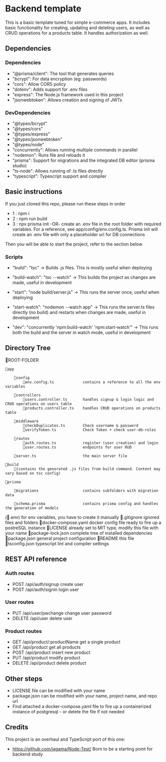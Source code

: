 
# Backend template

This is a basic template tuned for simple e-commerce apps.
It includes basic functionality for creating, updating and deleting users,
as well as CRUD operations for a products table. It handles authorization as well.

## Dependencies
### Dependencies
-    "@prisma/client": The tool that generates queries
-    "bcrypt": For data encryption (eg: passwords)
-    "cors": Allow CORS policy
-    "dotenv": Adds support for .env files
-    "express": The Node.js framework used in this project
-    "jsonwebtoken": Allows creation and signing of JWTs
### DevDependencies
-    "@types/bcrypt"
-    "@types/cors"
-    "@types/express"
-    "@types/jsonwebtoken"
-    "@types/node"
-    "concurrently": Allows running multiple commands in parallel
-    "nodemon": Runs file and reloads it
-    "prisma": Support for migrations and the integrated DB editor (prisma studio)
-    "ts-node": Allows running of .ts files directly
-    "typescript": Typescript support and compiler

## Basic instructions

If you just cloned this repo, please run these steps in order
- 1 : npm i
- 2 : npm run build
- 3 : npx prisma init -OR- create an .env file in the root folder with required variables. For a reference, see app/config/env.config.ts. Prisma init will create an .env file with only a placeholder url for DB connections

Then you will be able to start the project, refer to the section below

### Scripts

-   "build": "tsc" ->
    Builds .js files. This is mostly useful when deploying

-   "build-watch": "tsc --watch" ->
    This builds the project as changes are made, useful in development

-   "start": "node build/server.js" ->
    This runs the server once, useful when deploying

-   "start-watch": "nodemon --watch app" ->
    This runs the server.ts files directly (no build) and restarts when changes are made, useful in development

-   "dev": "concurrently 'npm:build-watch' 'npm:start-watch'" ->
    This runs both the build and the server in watch mode, useful in development


## Directory Tree

📁ROOT-FOLDER

    📁app

        📁config
            🔹env.config.ts             contains a reference to all the env variables

        📁controllers
            🔹users.controller.ts       handles signup & login logic and CRUD operations on users table
            🔹products.controller.ts    handles CRUD operations on products table

        📁middleware
            🔹checkDuplicates.ts        Check username & password
            🔹verifyToken.ts            Check Token + check user-db-roles

        📁routes
            🔹auth.routes.ts            register (user creation) and login
            🔹user.routes.ts            endpoints for user RUD

        🔹server.ts                     the main server file

    📁build
        🔹(contains the generated .js files from build command. Content may vary based on tsc config)

    📁prisma

        📁migrations                    contains subfolders with migration data

        🔹schema.prisma                 contains prisma config and handles the generation of models

(🔹.env)                                for env variables, you have to create it manually
🔹.gitignore                            ignored files and folders
🔹docker-compose.yaml                   docker config file ready to fire up a postreSQL instance
🔹LICENSE                               already set to MIT type, modify this file with your name
🔹package-lock.json                     complete tree of installed dependencies
🔹package.json                          general project configuration
🔹README                                this file
🔹tsconfig.json                         typescript lint and compiler settings

## REST API reference

### Auth routes
- POST    /api/auth/signup       create user
- POST    /api/auth/signin       login user

### User routes
- PUT     /api/user/pwchange     change user password
- DELETE  /api/user              delete user

### Product routes
- GET     /api/product/:productName   get a single product
- GET     /api/product                get all products
- POST    /api/product                insert new product
- PUT     /api/product                modify product
- DELETE  /api/product                delete product


## Other steps

-   LICENSE file can be modified with your name
-   package.json can be modified with your name, project name, and repo url
-   Find attached a docker-compose.yaml file to fire up a containerized instance of postgresql - or delete the file if not needed


## Credits

This project is an overhaul and TypeScript port of this one:
- https://github.com/jagama/Node-Test/
Born to be a starting point for backend study
